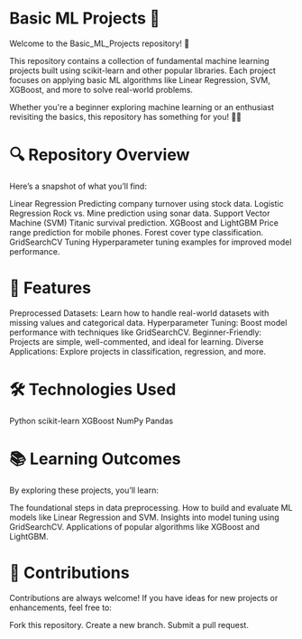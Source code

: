 # Basic ML Projects 🚀
Welcome to the Basic_ML_Projects repository! 🎉

This repository contains a collection of fundamental machine learning projects built using scikit-learn and other popular libraries. Each project focuses on applying basic ML algorithms like Linear Regression, SVM, XGBoost, and more to solve real-world problems.

Whether you're a beginner exploring machine learning or an enthusiast revisiting the basics, this repository has something for you! 🧠💡

# 🔍 Repository Overview
Here’s a snapshot of what you’ll find:

Linear Regression
Predicting company turnover using stock data.
Logistic Regression
Rock vs. Mine prediction using sonar data.
Support Vector Machine (SVM)
Titanic survival prediction.
XGBoost and LightGBM
Price range prediction for mobile phones.
Forest cover type classification.
GridSearchCV Tuning
Hyperparameter tuning examples for improved model performance.
# 🎯 Features
Preprocessed Datasets: Learn how to handle real-world datasets with missing values and categorical data.
Hyperparameter Tuning: Boost model performance with techniques like GridSearchCV.
Beginner-Friendly: Projects are simple, well-commented, and ideal for learning.
Diverse Applications: Explore projects in classification, regression, and more.
# 🛠️ Technologies Used
Python
scikit-learn
XGBoost
NumPy
Pandas
# 📚 Learning Outcomes
By exploring these projects, you’ll learn:

The foundational steps in data preprocessing.
How to build and evaluate ML models like Linear Regression and SVM.
Insights into model tuning using GridSearchCV.
Applications of popular algorithms like XGBoost and LightGBM.
# 🤝 Contributions
Contributions are always welcome! If you have ideas for new projects or enhancements, feel free to:

Fork this repository.
Create a new branch.
Submit a pull request.
